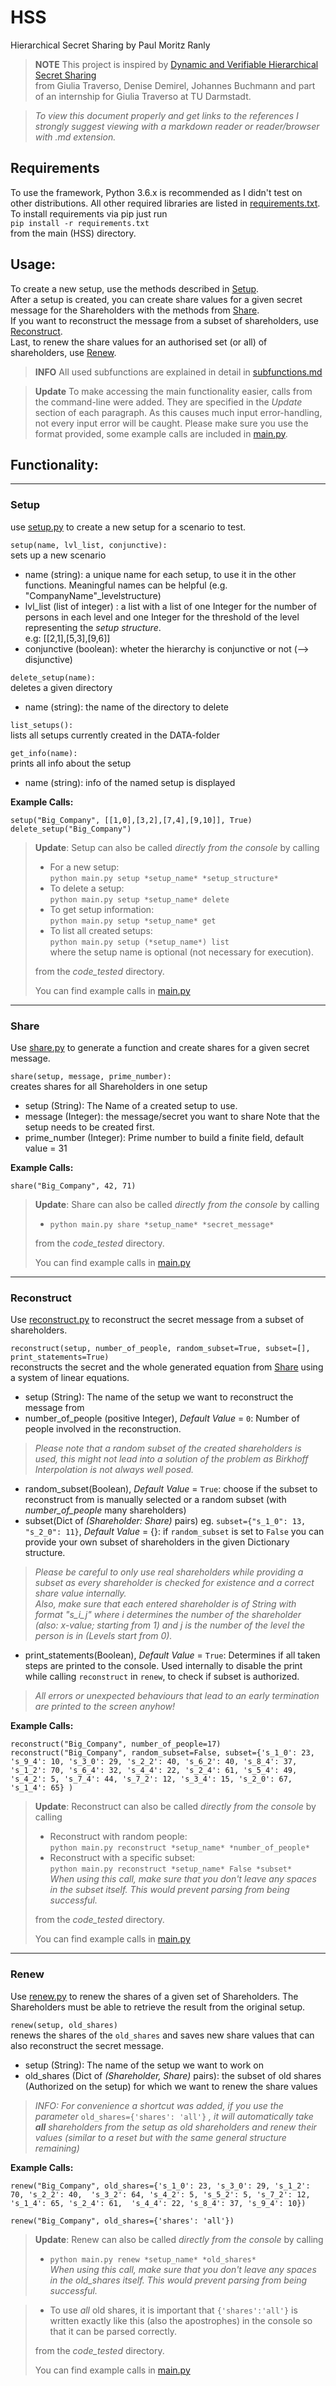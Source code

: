 # HSS
Hierarchical Secret Sharing by Paul Moritz Ranly 

> **NOTE** This project is inspired by [Dynamic and Verifiable Hierarchical Secret Sharing](./Dynamic_Birkhoff.pdf)  
> from Giulia Traverso, Denise Demirel, Johannes Buchmann and part of an internship for Giulia Traverso at TU Darmstadt.


> *To view this document properly and get links to the references
> I strongly suggest viewing with a markdown reader or reader/browser with .md extension.*


## Requirements

To use the framework, Python 3.6.x is recommended as I didn't test on other distributions. All other required libraries are listed
in [requirements.txt](./requirements.txt).  
To install requirements via pip just run  
`pip install -r requirements.txt`  
from the main (HSS) directory.

## Usage:
To create a new setup, use the methods described in [Setup](#setup).  
After a setup is created, you can create share values for a given secret message for the Shareholders with the methods from [Share](#share).  
If you want to reconstruct the message from a subset of shareholders, use [Reconstruct](#reconstruct).  
Last, to renew the share values for an authorised set (or all) of shareholders, use [Renew](#renew).
  
> **INFO** All used subfunctions are explained in detail in [subfunctions.md](./subfunctions.md)

> **Update** To make accessing the main functionality easier, calls from the command-line were added. They are specified in the _Update_ section of each paragraph.
 As this causes much input error-handling, not every input error will be caught. Please make sure you use the format provided, some example calls are included in [main.py](./code_tested/main.py).


## Functionality:

---

### Setup

use [setup.py](./code_tested/setup.py) to create a new setup for a scenario to test.

`setup(name, lvl_list, conjunctive):`  
sets up a new scenario
- name (string): a unique name for each setup, to use it in the other functions. Meaningful names can be helpful (e.g. "CompanyName"_levelstructure)
- lvl_list (list of integer) : a list with a list of one Integer for the number of persons in each level and
	one Integer for the threshold of the level representing the _setup structure_.  
e.g: [[2,1],[5,3],[9,6]]
- conjunctive (boolean): wheter the hierarchy is conjunctive or not (--> disjunctive)



`delete_setup(name):`  
deletes a given directory
- name (string): the name of the directory to delete


`list_setups():`  
lists all setups currently created in the DATA-folder

`get_info(name):`  
prints all info about the setup
- name (string): info of the named setup is displayed

  
**Example Calls:**  

`setup("Big_Company", [[1,0],[3,2],[7,4],[9,10]], True)`  
`delete_setup("Big_Company")`  



> **Update**: Setup can also be called _directly from the console_ by calling
>- For a new setup:  
> `python main.py setup *setup_name* *setup_structure*`  
>- To delete a setup:  
> `python main.py setup *setup_name* delete`  
>- To get setup information:  
> `python main.py setup *setup_name* get`  
>- To list all created setups:  
> `python main.py setup (*setup_name*) list`  
> where the setup name is optional (not necessary for execution).
>
> from the _code_tested_ directory.
>
> You can find example calls in [main.py](./code_tested/main.py)
---

### Share
Use [share.py](./code_tested/share.py) to generate a function and create shares for a given secret message.

`share(setup, message, prime_number):`  
creates shares for all Shareholders in one setup
- setup (String): The Name of a created setup to use.  
- message (Integer): the message/secret you want to share
Note that the setup needs to be created first.
- prime_number (Integer): Prime number to build a finite field, default value = 31  
  
  

**Example Calls:**  

`share("Big_Company", 42, 71)`  



> **Update**: Share can also be called _directly from the console_ by calling
>- `python main.py share *setup_name* *secret_message*`  
>
> from the _code_tested_ directory.
>
> You can find example calls in [main.py](./code_tested/main.py)



---

### Reconstruct

Use [reconstruct.py](./code_tested/reconstruct.py) to reconstruct the secret message from a subset of shareholders.

`reconstruct(setup, number_of_people, random_subset=True, subset=[], print_statements=True)`  
reconstructs the secret and the whole generated equation from [Share](#share) using a system of linear equations.
- setup (String): The name of the setup we want to reconstruct the message from
- number_of_people (positive Integer), _Default Value_ = `0`: Number of people involved in the reconstruction. 
>*Please note that a random subset of the created shareholders is used, this might not lead into a solution of the problem as Birkhoff Interpolation is not always well posed.*
- random_subset(Boolean), _Default Value_ = `True`: choose if the subset to reconstruct from is manually selected or a random subset (with _number_of_people_ many shareholders)  
- subset(Dict of _(Shareholder: Share)_ pairs) eg. `subset={"s_1_0": 13, "s_2_0": 11}`, _Default Value_ = {}: if `random_subset` is set to `False` you can provide your own subset of shareholders in the given Dictionary structure.
>*Please be careful to only use real shareholders while providing a subset as every shareholder is checked for existence and a correct share value internally.*  
> *Also, make sure that each entered shareholder is of String with format _"s_i_j"_ where _i_ determines the number of the shareholder (also: x-value; starting from 1) and _j_ is the number of the level the person is in (Levels start from 0).* 
- print_statements(Boolean),  _Default Value_ = `True`: Determines if all taken steps are printed to the console. Used internally to disable the print while calling `reconstruct` in `renew`, to check if subset is authorized.  
> _All errors or unexpected behaviours that lead to an early termination are printed to the screen anyhow!_ 

**Example Calls:**  

`reconstruct("Big_Company", number_of_people=17)`  
`reconstruct("Big_Company", random_subset=False, subset={'s_1_0': 23, 's_9_4': 10, 's_3_0': 29, 's_2_2': 40, 's_6_2': 40, 's_8_4': 37, 's_1_2': 70, 's_6_4': 32, 's_4_4': 22, 's_2_4': 61, 's_5_4': 49, 's_4_2': 5, 's_7_4': 44, 's_7_2': 12, 's_3_4': 15, 's_2_0': 67, 's_1_4': 65}
)  
`


> **Update**: Reconstruct can also be called _directly from the console_ by calling
>- Reconstruct with random people:  
> `python main.py reconstruct *setup_name* *number_of_people*`  
>- Reconstruct with a specific subset:  
> `python main.py reconstruct *setup_name* False *subset*`  
> _When using this call, make sure that you don't leave any spaces in the subset itself. This would prevent parsing from being successful._
>
> from the _code_tested_ directory.
>
> You can find example calls in [main.py](./code_tested/main.py)
---

### Renew

Use [renew.py](./code_tested/renew.py) to renew the shares of a given set of Shareholders. The Shareholders must be able to retrieve the result from the original setup.  

`renew(setup, old_shares)`  
renews the shares of the `old_shares` and saves new share values that can also reconstruct the secret message.
- setup (String): The name of the setup we want to work on
- old_shares (Dict of _(Shareholder, Share)_ pairs): the subset of old shares (Authorized on the setup) for which we want to renew the share values  
> *INFO: For convenience a shortcut was added, if you use the parameter* `old_shares={'shares': 'all'}` *, it will automatically take **all** shareholders from the setup as old shareholders and renew their values (similar to a reset but with the same general structure remaining)*
  
  

**Example Calls:**  

`renew("Big_Company", old_shares={'s_1_0': 23, 's_3_0': 29, 's_1_2': 70, 's_2_2': 40, 
        's_3_2': 64, 's_4_2': 5, 's_5_2': 5, 's_7_2': 12, 's_1_4': 65, 's_2_4': 61, 
        's_4_4': 22, 's_8_4': 37, 's_9_4': 10})
`  

`renew("Big_Company", old_shares={'shares': 'all'})  
`



> **Update**: Renew can also be called _directly from the console_ by calling 
>- `python main.py renew *setup_name* *old_shares*`  
> _When using this call, make sure that you don't leave any spaces in the old_shares itself. This would prevent parsing from being successful._

>- To use _all_ old shares, it is important that `{'shares':'all'}` is written exactly like this (also the apostrophes) in the console so that it can be parsed correctly.
>
> from the _code_tested_ directory.
>
> You can find example calls in [main.py](./code_tested/main.py)
